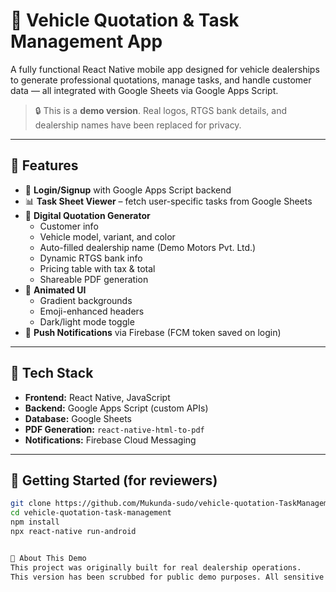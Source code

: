 # 🚗 Vehicle Quotation & Task Management App

A fully functional React Native mobile app designed for vehicle dealerships to generate professional quotations, manage tasks, and handle customer data — all integrated with Google Sheets via Google Apps Script.

> 🔒 This is a **demo version**. Real logos, RTGS bank details, and dealership names have been replaced for privacy.

---

## 📱 Features

- 🔐 **Login/Signup** with Google Apps Script backend
- 📊 **Task Sheet Viewer** – fetch user-specific tasks from Google Sheets
- 🧾 **Digital Quotation Generator**
  - Customer info
  - Vehicle model, variant, and color
  - Auto-filled dealership name (Demo Motors Pvt. Ltd.)
  - Dynamic RTGS bank info
  - Pricing table with tax & total
  - Shareable PDF generation
- 🌈 **Animated UI**
  - Gradient backgrounds
  - Emoji-enhanced headers
  - Dark/light mode toggle
- 🔔 **Push Notifications** via Firebase (FCM token saved on login)

---

## 🧰 Tech Stack

- **Frontend:** React Native, JavaScript
- **Backend:** Google Apps Script (custom APIs)
- **Database:** Google Sheets
- **PDF Generation:** `react-native-html-to-pdf`
- **Notifications:** Firebase Cloud Messaging

---

## 🚀 Getting Started (for reviewers)

```bash
git clone https://github.com/Mukunda-sudo/vehicle-quotation-TaskManagement
cd vehicle-quotation-task-management
npm install
npx react-native run-android


🙋 About This Demo
This project was originally built for real dealership operations.
This version has been scrubbed for public demo purposes. All sensitive information has been removed or replaced.
